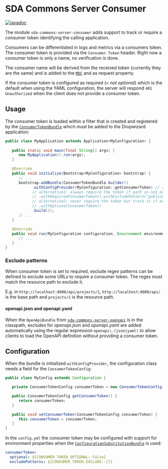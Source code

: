 # SDA Commons Server Consumer

[![javadoc](https://javadoc.io/badge2/org.sdase.commons/sda-commons-server-consumer/javadoc.svg)](https://javadoc.io/doc/org.sdase.commons/sda-commons-server-consumer)

The module `sda-commons-server-consumer` adds support to track or require a consumer token identifying the calling 
application.

Consumers can be differentiated in logs and metrics via a consumers token. The consumer token is provided via the 
`Consumer-Token` header. Right now a consumer token is only a name, no verification is done.

The consumer name will be derived from the received token (currently they are the same) and is added to the 
[`MDC`](https://www.slf4j.org/manual.html#mdc) and as request property.

If the consumer token is configured as required (= _not optional_) which is the default when using the YAML 
configuration, the server will respond `401 Unauthorized` when the client does not provide a consumer token.

## Usage

The consumer token is loaded within a filter that is created and registered by the 
[`ConsumerTokenBundle`](https://github.com/SDA-SE/sda-dropwizard-commons/tree/master/sda-commons-server-consumer/src/main/java/org/sdase/commons/server/consumer/ConsumerTokenBundle.java) which must be added
to the Dropwizard application:

```java
public class MyApplication extends Application<MyConfiguration> {
   
   public static void main(final String[] args) {
      new MyApplication().run(args);
   }

   @Override
   public void initialize(Bootstrap<MyConfiguration> bootstrap) {
      // ...
      bootstrap.addBundle(ConsumerTokenBundle.builder()
            .withConfigProvider(MyConfiguration::getConsumerToken) // required with exclude or optional is configurable in config.yml
            // alternative1: always require the token if path in not matched by exclude pattern
            // .withRequiredConsumerToken().withExcludePattern("publicResource/\\d+.*")                                
            // alternative2: never require the token but track it if available
            // .withOptionalConsumerToken() 
            .build());
      // ...
   }

   @Override
   public void run(MyConfiguration configuration, Environment environment) {
      // ...
   }
}
```

### Exclude patterns
When consumer token is set to required, exclude regex patterns can be defined to exclude some URLs to require a consumer token. The regex must match
the resource path to exclude it.
 
E.g. in `http://localhost:8080/api/projects/1`, `http://localhost:8080/api/` is the base path
and `projects/1` is the resource path. 
 
#### openapi.json and openapi.yaml
When the `OpenApiBundle` from [`sda-commons-server-openapi`](./server-open-api.md) is in the 
classpath, excludes for _openapi.json_ and _openapi.yaml_ are added automatically using the regular expression 
`openapi\.(json|yaml)` to allow clients to load the OpenAPI definition without providing a consumer token.

## Configuration

When the bundle is initialized `withConfigProvider`, the configuration class needs a field for the 
`ConsumerTokenConfig`:

```java
public class MyConfig extends Configuration {

   private ConsumerTokenConfig consumerToken = new ConsumerTokenConfig();

   public ConsumerTokenConfig getConsumerToken() {
      return consumerToken;
   }

   public void setConsumerToken(ConsumerTokenConfig consumerToken) {
      this.consumerToken = consumerToken;
   }
}
```

In the `config.yml` the consumer token may be configured with support for environment properties when the
[`ConfigurationSubstitutionBundle`](https://github.com/SDA-SE/sda-dropwizard-commons/tree/master/sda-commons-server-dropwizard/src/main/java/org/sdase/commons/server/dropwizard/bundles/ConfigurationSubstitutionBundle.java)
is used:

```yaml
consumerToken:
  optional: ${CONSUMER_TOKEN_OPTIONAL:-false}
  excludePatterns: ${CONSUMER_TOKEN_EXCLUDE:-[]}
```

